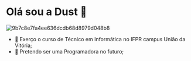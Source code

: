 # Olá sou a Dust 👋

![9b7c8e7fa4ee636dcdb68d8979d048b8](https://github.com/DustizinhoS2/DustizinhoS2/assets/152332501/70c69b8f-c1ae-45e4-8554-34325e8fbf6e)

- 👀 Exerço o curso de Técnico em Informática no IFPR campus União da Vitória; 
- 🦆 Pretendo ser uma Programadora no futuro;
